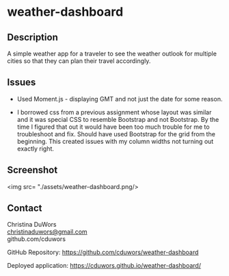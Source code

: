 # weather-dashboard

## Description

A simple weather app for a traveler to see the weather outlook for multiple cities so that they can plan their travel accordingly.

## Issues

- Used Moment.js - displaying GMT and not just the date for some reason.

- I borrowed css from a previous assignment whose layout was similar and it was special CSS to resemble Bootstrap and not Bootstrap. By the time I figured that out it would have been too much trouble for me to troubleshoot and fix. Should have used Bootstrap for the grid from the beginning. This created issues with my column widths not turning out exactly right.

## Screenshot

<img src= "./assets/weather-dashboard.png/>

## Contact

Christina DuWors<br/>
christinaduwors@gmail.com<br/>
github.com/cduwors

GitHub Repository: https://github.com/cduwors/weather-dashboard

Deployed application: https://cduwors.github.io/weather-dashboard/
